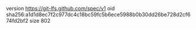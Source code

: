 version https://git-lfs.github.com/spec/v1
oid sha256:a1d1d8ec7f2c977dc4c18bc59fc5b6ece5988b0b30dd26be728d2cf674fd2bf2
size 802
